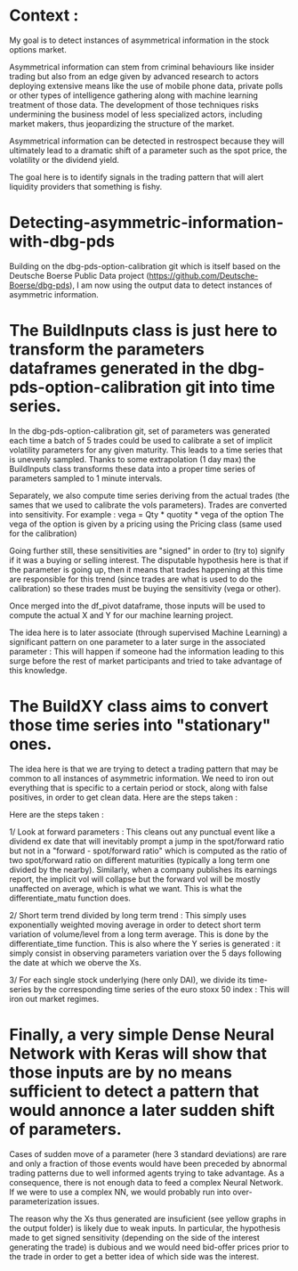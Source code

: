 # Context :

My goal is to detect instances of asymmetrical information in the stock options market.

Asymmetrical information can stem from criminal behaviours like insider trading but also from an edge given by advanced research to actors deploying extensive means like the use of mobile phone data, private polls or other types of intelligence gathering along with machine learning treatment of those data.
The development of those techniques risks undermining the business model of less specialized actors, including market makers, thus jeopardizing the structure of the market.

Asymmetrical information can be detected in restrospect because they will ultimately lead to a dramatic shift of a parameter such as the spot price, the volatility or the dividend yield.

The goal here is to identify signals in the trading pattern that will alert liquidity providers that something is fishy.


# Detecting-asymmetric-information-with-dbg-pds

Building on the dbg-pds-option-calibration git which is itself based on the Deutsche Boerse Public Data project (https://github.com/Deutsche-Boerse/dbg-pds), I am now using the output data to detect instances of asymmetric information.


# The BuildInputs class is just here to transform the parameters dataframes generated in the dbg-pds-option-calibration git into time series. 

In the dbg-pds-option-calibration git, set of parameters was generated each time a batch of 5 trades could be used to calibrate a set of implicit volatility parameters for any given maturity.
This leads to a time series that is unevenly sampled. Thanks to some extrapolation (1 day max) the BuildInputs class transforms these data into a proper time series of parameters sampled to 1 minute intervals.

Separately, we also compute time series deriving from the actual trades (the sames that we used to calibrate the vols parameters).
Trades are converted into sensitivity. For example : vega = Qty * quotity * vega of the option
The vega of the option is given by a pricing using the Pricing class (same used for the calibration)

Going further still, these sensitivities are "signed" in order to (try to) signify if it was a buying or selling interest. The disputable hypothesis here is that if the parameter is going up, then it means that trades happening at this time are responsible for this trend (since trades are what is used to do the calibration) so these trades must be buying the sensitivity (vega or other). 

Once merged into the df_pivot dataframe, those inputs will be used to compute the actual X and Y for our machine learning project.

The idea here is to later associate (through supervised Machine Learning) a significant pattern on one parameter to a later surge in the associated parameter : This will happen if someone had the information leading to this surge before the rest of market participants and tried to take advantage of this knowledge.


# The BuildXY class aims to convert those time series into "stationary" ones.

The idea here is that we are trying to detect a trading pattern that may be common to all instances of asymmetric information. We need to iron out everything that is specific to a certain period or stock, along with false positives, in order to get clean data. Here are the steps taken :

Here are the steps taken :

1/ Look at forward parameters :
This cleans out any punctual event like a dividend ex date that will inevitably prompt a jump in the spot/forward ratio but not in a "forward - spot/forward ratio" which is computed as the ratio of two spot/forward ratio on different maturities (typically a long term one divided by the nearby).
Similarly, when a company publishes its earnings report, the implicit vol will collapse but the forward vol will be mostly unaffected on average, which is what we want. This is what the differentiate_matu function does.

2/ Short term trend divided by long term trend :
This simply uses exponentially weighted moving average in order to detect short term variation of volume/level from a long term average.
This is done by the differentiate_time function. This is also where the Y series is generated : it simply consist in observing parameters variation over the 5 days following the date at which we oberve the Xs.

3/ For each single stock underlying (here only DAI), we divide its time-series by the corresponding time series of the euro stoxx 50 index :
This will iron out market regimes.


# Finally, a very simple Dense Neural Network with Keras will show that those inputs are by no means sufficient to detect a pattern that would annonce a later sudden shift of parameters.

Cases of sudden move of a parameter (here 3 standard deviations) are rare and only a fraction of those events would have been preceded by abnormal trading patterns due to well informed agents trying to take advantage. 
As a consequence, there is not enough data to feed a complex Neural Network. If we were to use a complex NN, we would probably run into over-parameterization issues.

The reason why the Xs thus generated are insuficient (see yellow graphs in the output folder) is likely due to weak inputs. In particular, the hypothesis made to get signed sensitivity (depending on the side of the interest generating the trade) is dubious and we would need bid-offer prices prior to the trade in order to get a better idea of which side was the interest.
